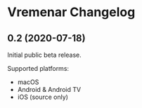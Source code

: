 # Vremenar Changelog

## 0.2 (2020-07-18)

Initial public beta release.

Supported platforms:
- macOS
- Android & Android TV
- iOS (source only)
